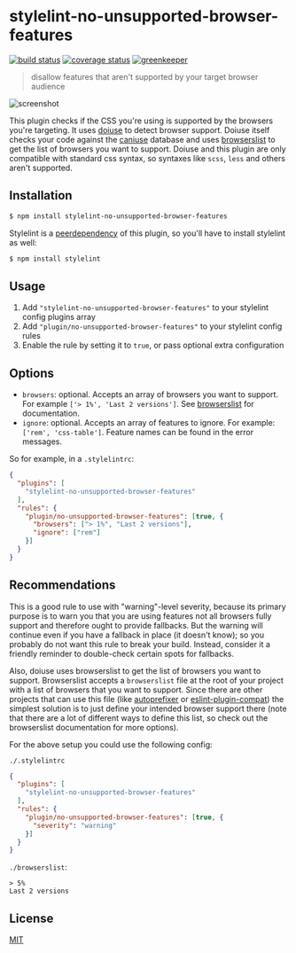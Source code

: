 # stylelint-no-unsupported-browser-features

[![build status][build-badge]][build-url]
[![coverage status][coverage-badge]][coverage-url]
[![greenkeeper][greenkeeper-badge]][greenkeeper-url]

> disallow features that aren't supported by your target browser audience

![screenshot](https://i.imgur.com/YVrqG6P.png)

This plugin checks if the CSS you're using is supported by the browsers you're targeting.
It uses [doiuse](https://github.com/anandthakker/doiuse) to detect browser support. Doiuse itself
checks your code against the [caniuse](http://caniuse.com/) database and uses
[browserslist](https://github.com/ai/browserslist) to get the list of browsers you want to support. 
Doiuse and this plugin are only compatible with standard css syntax, so syntaxes like `scss`,
`less` and others aren't supported.

## Installation

```bash
$ npm install stylelint-no-unsupported-browser-features
```

Stylelint is a [peerdependency](https://nodejs.org/en/blog/npm/peer-dependencies/) of this plugin,
so you'll have to install stylelint as well:

```bash
$ npm install stylelint
```

## Usage

1. Add `"stylelint-no-unsupported-browser-features"` to your stylelint config plugins array
2. Add `"plugin/no-unsupported-browser-features"` to your stylelint config rules
3. Enable the rule by setting it to `true`, or pass optional extra configuration

## Options

* `browsers`: optional. Accepts an array of browsers you want to support. For example `['> 1%', 'Last 2 versions']`. See [browserslist](https://github.com/ai/browserslist) for documentation.
* `ignore`: optional. Accepts an array of features to ignore. For example: `['rem', 'css-table']`. Feature names can be found in the error messages.

So for example, in a `.stylelintrc`:

```json
{
  "plugins": [
    "stylelint-no-unsupported-browser-features"
  ],
  "rules": {
    "plugin/no-unsupported-browser-features": [true, {
      "browsers": ["> 1%", "Last 2 versions"],
      "ignore": ["rem"]
    }]
  }
}
```

## Recommendations

This is a good rule to use with "warning"-level severity, because its primary purpose is to warn you
that you are using features not all browsers fully support and therefore ought to provide fallbacks.
But the warning will continue even if you have a fallback in place (it doesn't know); so you
probably do not want this rule to break your build. Instead, consider it a friendly reminder to
double-check certain spots for fallbacks.

Also, doiuse uses browserslist to get the list of browsers you want to support. Browserslist accepts a `browserslist` file at the root of your project with a list of browsers that you want to support. Since there are other projects that can use this file (like [autoprefixer](https://github.com/postcss/autoprefixer) or [eslint-plugin-compat](https://github.com/amilajack/eslint-plugin-compat)) the simplest solution
is to just define your intended browser support there (note that there are a lot of different ways
to define this list, so check out the browserslist documentation for more options).

For the above setup you could use the following config:

`./.stylelintrc`

```json
{
  "plugins": [
    "stylelint-no-unsupported-browser-features"
  ],
  "rules": {
    "plugin/no-unsupported-browser-features": [true, {
      "severity": "warning"
    }]
  }
}
```

`./browserslist`:

```text
> 5%
Last 2 versions
```

## License

[MIT](http://ismay.mit-license.org/)

[build-badge]: https://travis-ci.com/ismay/stylelint-no-unsupported-browser-features.svg?branch=master
[build-url]: https://travis-ci.com/ismay/stylelint-no-unsupported-browser-features
[greenkeeper-badge]: https://badges.greenkeeper.io/ismay/stylelint-no-unsupported-browser-features.svg
[greenkeeper-url]: https://greenkeeper.io/
[coverage-badge]: https://coveralls.io/repos/github/ismay/stylelint-no-unsupported-browser-features/badge.svg?branch=master
[coverage-url]: https://coveralls.io/github/ismay/stylelint-no-unsupported-browser-features?branch=master
